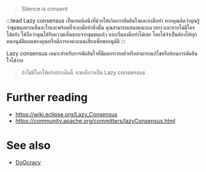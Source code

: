 > Silence is consent

:::lead
Lazy consensus เป็นเทคนิคนึงที่ช่วยให้เกิดการตัดสินใจและลงมือทำ หากคุณคิดว่าคุณรู้ว่าชุมชนอยากเห็นอะไรและพร้อมที่จะลงมือทำสิ่งนั้น คุณสามารถเสนอแนะแนวทาง และหากไม่มีใครโต้แย้ง ให้ถือว่าคุณได้รับความเห็นชอบจากชุมชนแล้ว และเริ่มลงมือทำได้เลย โดยไม่จำเป็นต้องให้ทุกคนอนุมัติแผนของคุณหรือมีการลงคะแนนเสียงเพื่อขออนุมัติ
:::

Lazy consensus เหมาะสำหรับการตัดสินใจที่มีผลกระทบต่ำหรือสามารถแก้ไขหรือย้อนการตัดสินใจได้ง่าย

> ถ้าไม่มีใครโต้แย้งประเด็นนี้ จะขอถือว่าเป็น Lazy consensus

# Further reading

- <https://wiki.eclipse.org/Lazy_Consensus>
- <https://community.apache.org/committers/lazyConsensus.html>

# See also

- [DoOcracy](/wiki/DoOcracy)